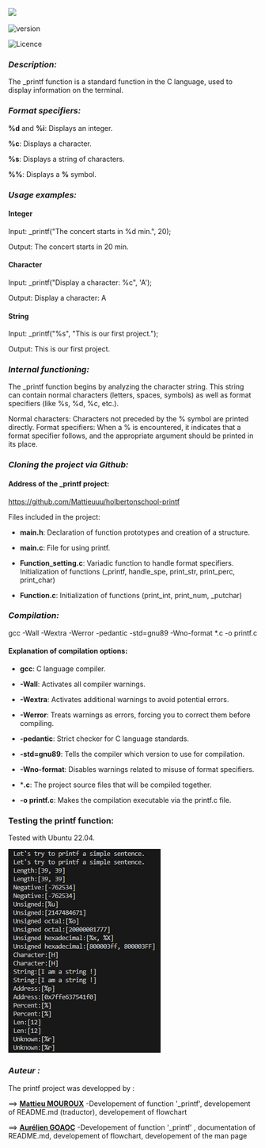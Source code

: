![](https://www.commentcoder.com/static/bd7bd17f9fccb49b563e643f73bc87b3/b17f8/c-printf.jpg)


![version](https://img.shields.io/badge/version-1.9.0-blue)

![Licence](https://img.shields.io/badge/licence-MA-green)


### *Description:* 
The _printf function is a standard function in the C language, used to display information on the terminal.


### *Format specifiers:*

**%d** and **%i**: Displays an integer.

**%c**: Displays a character.

**%s**: Displays a string of characters.

**%%**: Displays a **%** symbol. 


### *Usage examples:*  
#### Integer

Input: _printf("The concert starts in %d min.", 20);

Output: The concert starts in 20 min.

#### Character

Input: _printf("Display a character: %c", 'A');

Output: Display a character: A

#### String

Input: _printf("%s", "This is our first project.");

Output: This is our first project.


### *Internal functioning:*

The _printf function begins by analyzing the character string. This string can contain normal characters (letters, spaces, symbols) as well as format specifiers (like %s, %d, %c, etc.).

 Normal characters: Characters not preceded by the % symbol are printed directly.
 Format specifiers: When a % is encountered, it indicates that a format specifier follows, and the appropriate argument should be printed in its place.

### *Cloning the project via Github:*
#### Address of the _printf project:
https://github.com/Mattieuuu/holbertonschool-printf

Files included in the project:
- **main.h**: Declaration of function prototypes and creation of a structure.

- **main.c**: File for using printf.

- **Function_setting.c**: Variadic function to handle format specifiers. Initialization of functions (_printf, handle_spe, print_str, print_perc, print_char)

- **Function.c**: Initialization of functions (print_int, print_num, _putchar)

### *Compilation:*

gcc -Wall -Wextra -Werror -pedantic -std=gnu89 -Wno-format *.c -o printf.c

#### Explanation of compilation options:
- **gcc**: C language compiler.

- **-Wall**: Activates all compiler warnings.

- **-Wextra**: Activates additional warnings to avoid potential errors.

- **-Werror**: Treats warnings as errors, forcing you to correct them before compiling.

- **-pedantic**: Strict checker for C language standards.

- **-std=gnu89**: Tells the compiler which version to use for compilation.

- **-Wno-format**: Disables warnings related to misuse of format specifiers.

- ***.c**: The project source files that will be compiled together.

- **-o printf.c**: Makes the compilation executable via the printf.c file.


### Testing the printf function:
Tested with Ubuntu 22.04.

![Mon Image](./image.png)


### *Auteur :*

The printf project was developped by :

==> **[Mattieu MOUROUX](https://github.com/Mattieuuu)** -Developement of function '_printf', developement of README.md (traductor), developement of flowchart


==> **[Aurélien GOAOC](https://github.com/Aurelien292)** -Developement of function '_printf' , documentation of README.md, developement of flowchart, developement of the man page

